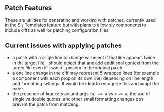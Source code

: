 ## Patch Features

These are utilities for generating and working with patches, currently used in the Sly Templates feature but with plans to allow sly components to include diffs as well for patching configuration files

## Current issues with applying patches

- a patch with a single line to change will reject if that line appears twice in the target file. I should detect that and add additional context from the target file even if it wasn't present in the original patch
- a one line change in the diff may represent 5 wrapped lines (for example a component with each prop on its own line) depending on line length and formatting settings. It would be ideal to recognize this and adapt the patch
- the presence of brackets around args `(a) => a` vs `a => a`, the use of single vs double quotes, and other small formatting changes can prevent the patch from matching.
